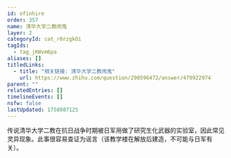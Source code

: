 ```yaml
---
id: ofinhire
order: 357
name: 清华大学二教闹鬼
layer: 2
categoryId: cat_r0rzgkOi
tagIds:
  - tag_jKWvm6pa
aliases: []
titledLinks:
  - title: "相关链接: 清华大学二教闹鬼"
    url: https://www.zhihu.com/question/290596472/answer/470922974
parent: ""
relatedEntries: []
timelineEvents: []
nsfw: false
lastUpdated: 1758087125
---
```


传说清华大学二教在抗日战争时期被日军用做了研究生化武器的实验室，因此常见灵异现象。此事很容易查证为谣言（该教学楼在解放后建造，不可能与日军有关）。